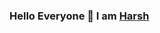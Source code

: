 ### Hello Everyone 👋 I am [Harsh](https://harshsinha03.github.io)

<!--
**harshsinha03/harshsinha03** is a ✨ _special_ ✨ repository because its `README.md` (this file) appears on your GitHub profile.

Here are some ideas to get you started:

- 🔭 I’m currently working on open source, improving myself😄
- 🌱 I’m currently learning ...
- 👯 I’m looking to collaborate on ...
- 🤔 I’m looking for help with ...
- 💬 Ask me about ...
- 📫 How to reach me: ...
😄 Pronouns: he/his/him
- ⚡ Fun fact: ...
-->
